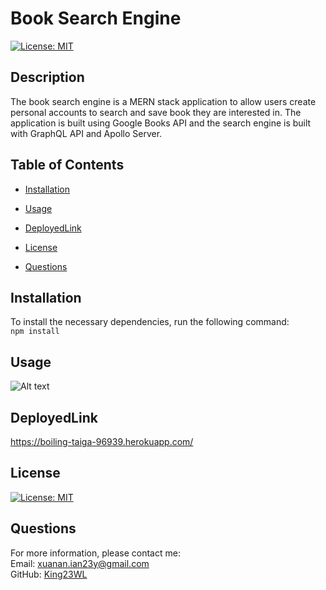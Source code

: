 # Book Search Engine

[![License: MIT](https://img.shields.io/badge/License-MIT-yellow.svg)](https://opensource.org/licenses/MIT)

## Description

The book search engine is a MERN stack application to allow users create personal accounts to search and save book they are interested in. The application is built using Google Books API and the search engine is built with GraphQL API and Apollo Server.

## Table of Contents

- [Installation](#Installation)
- [Usage](#Usage)
- [DeployedLink](#DeployedLink)
- [License](#License)

- [Questions](#Questions)

## Installation

To install the necessary dependencies, run the following command:<br>
<code>npm install</code>

## Usage

![Alt text](Google%20Book%20Search.gif)

## DeployedLink

https://boiling-taiga-96939.herokuapp.com/

## License

[![License: MIT](https://img.shields.io/badge/License-MIT-yellow.svg)](https://opensource.org/licenses/MIT)

## Questions

For more information, please contact me: <br>
Email: xuanan.ian23y@gmail.com  
 GitHub: [King23WL](https://github.com/King23WL)

